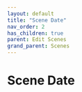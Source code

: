 ```yaml
---
layout: default
title: "Scene Date"
nav_order: 2
has_children: true
parent: Edit Scenes
grand_parent: Scenes
---
```


# Scene Date

